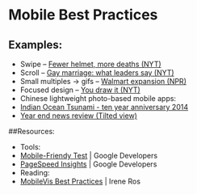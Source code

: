 # Mobile Best Practices
## Examples:
* Swipe – [Fewer helmet, more deaths (NYT)](http://nyti.ms/1jc0Qmt)
* Scroll – [Gay marriage: what leaders say (NYT)](http://t.co/Qan9heI1AI)
* Small multiples → gifs – [Walmart expansion (NPR)](http://n.pr/1InMBWU)
* Focused design – [You draw it (NYT)](http://nyti.ms/1BqYGXk)
* Chinese lightweight photo-based mobile apps:
 * [Indian Ocean Tsunami - ten year anniversary 2014](http://bit.ly/1Gxsxil) 
 * [Year end news review (Tilted view)](http://bit.ly/1NgPc84)

##Resources:
* Tools:
 * [Mobile-Friendy Test](https://www.google.com/webmasters/tools/mobile-friendly/) | Google Developers
 * [PageSpeed Insights](https://developers.google.com/speed/pagespeed/insights/) | Google Developers
* Reading:
 * [MobileVis Best Practices](http://patterns.mobilev.is/) | Irene Ros